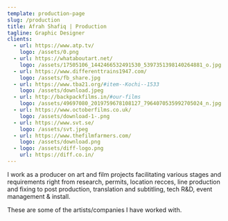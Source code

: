 ```yaml
---
template: production-page
slug: /production
title: Afrah Shafiq | Production
tagline: Graphic Designer
clients:
  - url: https://www.atp.tv/
    logo: /assets/0.png
  - url: https://whataboutart.net/
    logo: /assets/17505106_1442466532491530_5397351398140264881_o.jpg
  - url: https://www.differenttrains1947.com/
    logo: /assets/fb_share.jpg
  - url: https://www.tba21.org/#item--Kochi--1533
    logo: /assets/download.jpeg
  - url: http://backpackfilms.in/#our-films
    logo: /assets/49697080_2019759678108127_7964070535992705024_n.jpg
  - url: https://www.octoberfilms.co.uk/
    logo: /assets/download-1-.png
  - url: https://www.svt.se/
    logo: /assets/svt.jpeg
  - url: https://www.thefilmfarmers.com/
    logo: /assets/download.png
  - logo: /assets/diff-logo.png
    url: https://diff.co.in/
---
```

I work as a producer on art and film projects facilitating various stages and requirements right from research, permits, location recces, line production and fixing to post production, translation and subtitling, tech R&D, event management & install. 

These are some of the artists/companies I have worked with. 
